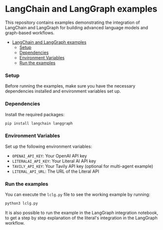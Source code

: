 # LangChain and LangGraph examples

This repository contains examples demonstrating the integration of LangChain and LangGraph for building advanced language models and graph-based workflows.



- [LangChain and LangGraph examples](#langchain-and-langgraph-examples)
    - [Setup](#setup)
    - [Dependencies](#dependencies)
    - [Environment Variables](#environment-variables)
    - [Run the examples](#run-the-examples)

### Setup

Before running the examples, make sure you have the necessary dependencies installed and environment variables set up.

### Dependencies

Install the required packages:

```bash
pip install langchain langgraph
```

### Environment Variables

Set up the following environment variables:

- `OPENAI_API_KEY`: Your OpenAI API key
- `LITERALAI_API_KEY`: Your Literal AI API key
- `TAVILY_API_KEY`: Your Tavily API key (optional for multi-agent example)
- `LITERAL_API_URL`: The URL of the Literal API


### Run the examples

You can execute the `lclg.py` file to see the working example by running:

```bash
python3 lclg.py
```

It is also possible to run the example in the LangGraph integration notebook, to get a step by step explanation of the literal's integration in the LangGraph workflow.